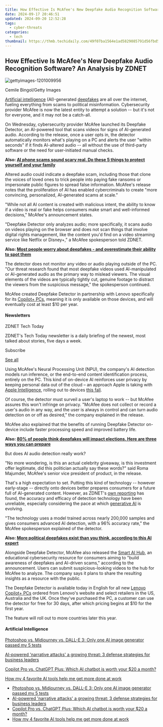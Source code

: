 ```yaml
---
title: How Effective Is McAfee's New Deepfake Audio Recognition Software? An Analysis by ZDNET
date: 2024-09-17 20:46:51
updated: 2024-09-20 12:52:28
tags:
  - cyber-threats
categories:
  - tech
thumbnail: https://thmb.techidaily.com/49f07ba1564e1ad5829085791d56fbd558cd9b6be43ee97117663280d85142ff.jpg
---
```


## How Effective Is McAfee's New Deepfake Audio Recognition Software? An Analysis by ZDNET

![gettyimages-1201009956](https://www.zdnet.com/a/img/resize/d4b42fe0c4efb0e5f9c5f26c48bdab81a0276e0d/2024/08/20/09fd676d-f6f0-467e-9345-df2cf22a606d/gettyimages-1201009956.jpg?auto=webp&width=1280)

Cemile Bingol/Getty Images

[Artificial intelligence](https://www.zdnet.com/article/what-is-ai-heres-everything-you-need-to-know-about-artificial-intelligence/) (AI)-generated [deepfakes](https://www.zdnet.com/article/in-search-of-the-foolproof-ai-watermark/) are all over the internet, fueling everything from scams to political misinformation. Cybersecurity provider McAfee is now the latest entity to attempt a solution -- but it's not for everyone, and it may not be a catch-all.

On Wednesday, cybersecurity provider McAfee launched its Deepfake Detector, an AI-powered tool that scans videos for signs of AI-generated audio. According to the release, once a user opts in, the detector automatically monitors what's playing on a PC and alerts the user "within seconds" if it finds AI-altered audio -- all without the use of third-party software or the need for user-initiated manual checks. 

**Also: [AI phone scams sound scary real. Do these 5 things to protect yourself and your family](https://www.zdnet.com/article/ai-phone-scams-sound-scary-real-do-these-5-things-to-protect-yourself-and-your-family/)**

Altered audio could indicate a deepfake scam, including those that clone the voices of loved ones to trick people into paying fake ransoms or impersonate public figures to spread false information. McAfee's release notes that the proliferation of AI has enabled cybercriminals to create "more convincing, personalized, AI-generated scams at scale." 

"While not all AI content is created with malicious intent, the ability to know if a video is real or fake helps consumers make smart and well-informed decisions," McAfee's announcement states. 

"Deepfake Detector only analyzes audio; more specifically, it scans audio on videos playing on the browser and does not scan things that involve digital rights management, like the content you'd find on a video streaming service like Netflix or Disney+," a McAfee spokesperson told ZDNET. 

**Also: [Most people worry about deepfakes - and overestimate their ability to spot them](https://www.zdnet.com/article/most-people-worry-about-deepfakes-and-overestimate-their-ability-to-spot-them/)**

The detector does not monitor any video or audio playing outside of the PC. "Our threat research found that most deepfake videos used AI-manipulated or AI-generated audio as the primary way to mislead viewers. The visual elements of the videos are typically tightly cut, genuine footage to distract the viewers from the suspicious message," the spokesperson continued. 

McAfee created Deepfake Detector in partnership with Lenovo specifically for its [Copilot+ PCs](https://www.zdnet.com/article/i-work-hybrid-and-my-laptop-of-choice-is-not-a-macbook-or-a-dell/), meaning it is only available on those devices, and will eventually cost at least $10 per year. 

#### Newsletters

ZDNET Tech Today

ZDNET's Tech Today newsletter is a daily briefing of the newest, most talked about stories, five days a week.

 Subscribe

[See all](https://www.zdnet.com/newsletters/)

Using McAfee's Neural Processing Unit (NPU), the company's AI detection models run inference, or the end-to-end content identification process, entirely on the PC. This kind of on-device AI reinforces user privacy by keeping personal data out of the cloud – an approach Apple is taking with [Apple Intelligence](https://www.zdnet.com/article/what-is-apple-intelligence-everything-to-know-about-ai-features-coming-to-iphones-macs-and-ipads), rolling out to devices [this fall](https://www.zdnet.com/article/apple-reportedly-delays-the-first-apple-intelligence-features-until-october/). 

Of course, the detector must surveil a user's laptop to work -- but McAfee assures this won't infringe on privacy. "McAfee does not collect or record a user's audio in any way, and the user is always in control and can turn audio detection on or off as desired," the company explained in the release. 

McAfee also explained that the benefits of running Deepfake Detector on-device include faster processing speed and improved battery life. 

**Also: [80% of people think deepfakes will impact elections. Here are three ways you can prepare](https://www.zdnet.com/article/80-of-people-think-deepfakes-will-impact-elections-here-are-three-ways-you-can-prepare/)**

But does AI audio detection really work? 

"No more wondering, is this an actual celebrity giveaway, is this investment offer legitimate, did this politician actually say these words?" said Roma Majumder, McAfee's senior vice president of product, in the release.

That's a high expectation to set. Putting this kind of technology -- however early-stage -- directly onto devices better prepares consumers for a future full of AI-generated content. However, as ZDNET's [own reporting](https://www.zdnet.com/article/ai-phone-scams-sound-scary-real-do-these-5-things-to-protect-yourself-and-your-family/) has found, the accuracy and efficacy of detection technology have been unreliable, especially considering the pace at which [generative AI](https://www.zdnet.com/article/what-is-generative-ai-and-why-is-it-so-popular-heres-everything-you-need-to-know/) is evolving. 

"The technology uses a model trained across nearly 200,000 samples and gives consumers advanced AI detection, with a 96% accuracy rate," the McAfee spokesperson explained of the detector. 

**Also: [More political deepfakes exist than you think, according to this AI expert](https://www.zdnet.com/article/ai-expert-says-there-are-more-political-deepfakes-than-you-think/)**

Alongside Deepfake Detector, McAfee also released the [Smart AI Hub](https://www.mcafee.com/ai), an educational cybersecurity resource for consumers aiming to "build awareness of deepfakes and AI-driven scams," according to the announcement. Users can submit suspicious-looking videos to the hub for McAfee to analyze. The company says it plans to share the resulting insights as a resource with the public. 

The Deepfake Detector is available today in English for all new [Lenovo Copilot+ PCs](https://shop-links.co/link/?url=https%3A%2F%2Fwww.lenovo.com%2Fus%2Fen%2Flaptops%2Fresults%2F%3FvisibleDatas%3D13084%253ACopilot%25252B%252520PC&publisher_slug=itechdaily19598&exclusive=1) ordered from Lenovo's website and select retailers in the US, Australia and the UK. Once they've purchased the PC, a customer can use the detector for free for 30 days, after which pricing begins at $10 for the first year. 

The feature will roll out to more countries later this year.

#### Artificial Intelligence

[Photoshop vs. Midjourney vs. DALL-E 3: Only one AI image generator passed my 5 tests](https://www.zdnet.com/article/is-photoshops-new-text-to-image-as-good-as-midjourney-and-dall-e-we-test-it-and-see/ "Photoshop vs. Midjourney vs. DALL-E 3: Only one AI image generator passed my 5 tests")

[AI-powered 'narrative attacks' a growing threat: 3 defense strategies for business leaders](https://www.zdnet.com/article/ai-powered-narrative-attacks-a-growing-threat-3-defense-strategies-for-business-leaders/ "AI-powered 'narrative attacks' a growing threat: 3 defense strategies for business leaders")

[Copilot Pro vs. ChatGPT Plus: Which AI chatbot is worth your $20 a month?](https://www.zdnet.com/article/copilot-pro-vs-chatgpt-plus-which-is-ai-chatbot-is-worth-your-20-a-month/ "Copilot Pro vs. ChatGPT Plus: Which AI chatbot is worth your $20 a month?")

[How my 4 favorite AI tools help me get more done at work](https://www.zdnet.com/article/how-my-4-favorite-ai-tools-help-me-get-more-done-at-work/ "How my 4 favorite AI tools help me get more done at work")

* [Photoshop vs. Midjourney vs. DALL-E 3: Only one AI image generator passed my 5 tests](https://www.zdnet.com/article/is-photoshops-new-text-to-image-as-good-as-midjourney-and-dall-e-we-test-it-and-see/ "Photoshop vs. Midjourney vs. DALL-E 3: Only one AI image generator passed my 5 tests")
* [AI-powered 'narrative attacks' a growing threat: 3 defense strategies for business leaders](https://www.zdnet.com/article/ai-powered-narrative-attacks-a-growing-threat-3-defense-strategies-for-business-leaders/ "AI-powered 'narrative attacks' a growing threat: 3 defense strategies for business leaders")
* [Copilot Pro vs. ChatGPT Plus: Which AI chatbot is worth your $20 a month?](https://www.zdnet.com/article/copilot-pro-vs-chatgpt-plus-which-is-ai-chatbot-is-worth-your-20-a-month/ "Copilot Pro vs. ChatGPT Plus: Which AI chatbot is worth your $20 a month?")
* [How my 4 favorite AI tools help me get more done at work](https://www.zdnet.com/article/how-my-4-favorite-ai-tools-help-me-get-more-done-at-work/ "How my 4 favorite AI tools help me get more done at work")

<ins class="adsbygoogle"
     style="display:block"
     data-ad-format="autorelaxed"
     data-ad-client="ca-pub-7571918770474297"
     data-ad-slot="1223367746"></ins>



<ins class="adsbygoogle"
     style="display:block"
     data-ad-client="ca-pub-7571918770474297"
     data-ad-slot="8358498916"
     data-ad-format="auto"
     data-full-width-responsive="true"></ins>
